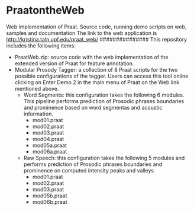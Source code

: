 # PraatontheWeb
Web implementation of Praat. Source code, running demo scripts on web, samples and documentation
The link to the web application is http://kristina.taln.upf.edu/praat_web/
###############
This repository includes the following items:
- PraatWeb.zip: source code with the web implementation of the extended version of Praat for feature annotation. 
- Modular Prosody Tagger: a collection of 8 Praat scripts for the two possible configurations of the tagger. Users can access this tool online clicking on Enter Demo 2 in the main menu of Praat on the Web link mentioned above.
    -  Word Segments: this configuration takes the following 6 modules. This pipeline performs prediction of Prosodic phrases boundaries and prominence based on word segmentas and acoustic information.
        -  mod01.praat
        -  mod02.praat
        -  mod03.praat
        -  mod04.praat
        -  mod05a.praat
        -  mod06a.praat
    -  Raw Speech: this configuration takes the following 5 modules and performs prediction of Prosodic phrases boundaries and prominence on computed intensity peaks and valleys
        -  mod01.praat
        -  mod02.praat
        -  mod03.praat
        -  mod05b.praat
        -  mod06b.praat



